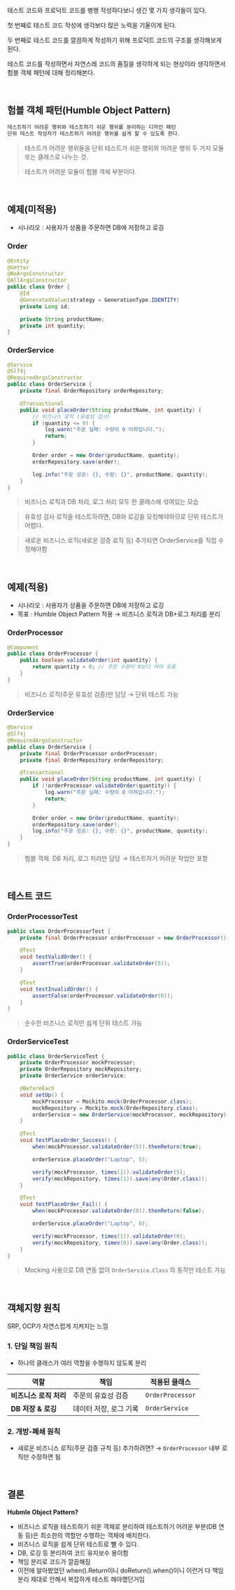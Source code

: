 

테스트 코드와 프로덕트 코드를 병행 작성하다보니 생긴 몇 가지 생각들이 있다.

첫 번째로 테스트 코드 작성에 생각보다 많은 노력을 기울이게 된다.

두 번째로 테스트 코드를 깔끔하게 작성하기 위해 프로덕트 코드의 구조를 생각해보게 된다.

테스트 코드를 작성하면서 자연스레 코드의 품질을 생각하게 되는 현상이라 생각하면서 험블 객체 패턴에 대해 정리해본다.

<br/>

## 험블 객체 패턴(Humble Object  Pattern)

```java
테스트하기 어려운 행위와 테스트하기 쉬운 행위를 분리하는 디자인 패턴
단위 테스트 작성자가 테스트하기 어려운 행위를 쉽게 할 수 있도록 한다.
```

> 테스트가 어려운 행위들을 단위 테스트가 쉬운 행위와 어려운 행위 두 가지 모듈 또는 클래스로 나누는 것.
> 
> 테스트가 어려운 모듈이 험블 객체 부분이다.


<br/>

## 예제(미적용)
- 시나리오 : 사용자가 상품을 주문하면 DB에 저장하고 로깅

### Order
```java
@Entity
@Getter
@NoArgsConstructor
@AllArgsConstructor
public class Order {
    @Id
    @GeneratedValue(strategy = GenerationType.IDENTITY)
    private Long id;

    private String productName;
    private int quantity;
}
```


### OrderService
```java
@Service
@Slf4j
@RequiredArgsConstructor
public class OrderService {
    private final OrderRepository orderRepository;

    @Transactional
    public void placeOrder(String productName, int quantity) {
        // 비즈니스 로직 (유효성 검사)
        if (quantity <= 0) {
            log.warn("주문 실패: 수량이 0 이하입니다.");
            return;
        }

        Order order = new Order(productName, quantity);
        orderRepository.save(order);

        log.info("주문 성공: {}, 수량: {}", productName, quantity);
    }
}
```

> 비즈니스 로직과 DB 처리, 로그 처리 모두 한 클래스에 섞여있는 모습
> 

> 유효성 검사 로직을 테스트하려면, DB와 로깅을 모킹해야하므로 단위 테스트가 어렵다.
> 

> 새로운 비즈니스 로직(새로운 검증 로직 등) 추가되면 OrderService를 직접 수정해야함
> 

<br/>

## 예제(적용)
- 시나리오 : 사용자가 상품을 주문하면 DB에 저장하고 로깅
- 목표 : Humble Object Pattern 적용 → 비즈니스 로직과 DB+로그 처리를 분리

### OrderProcessor
```java
@Component
public class OrderProcessor {
    public boolean validateOrder(int quantity) {
        return quantity > 0; // 주문 수량이 0보다 커야 유효
    }
}
```

> 비즈니스 로직(주문 유효성 검증)만 담당 → 단위 테스트 가능
> 

### OrderService
```java
@Service
@Slf4j
@RequiredArgsConstructor
public class OrderService {
    private final OrderProcessor orderProcessor;
    private final OrderRepository orderRepository;

    @Transactional
    public void placeOrder(String productName, int quantity) {
        if (!orderProcessor.validateOrder(quantity)) {
            log.warn("주문 실패: 수량이 0 이하입니다.");
            return;
        }

        Order order = new Order(productName, quantity);
        orderRepository.save(order);
        log.info("주문 성공: {}, 수량: {}", productName, quantity);
    }
}
```

> 험블 객체.  DB 처리, 로그 처리만 담당 → 테스트하기 어려운 작업만 포함
> 

<br/>

## 테스트 코드
### OrderProcessorTest
```java
public class OrderProcessorTest {
    private final OrderProcessor orderProcessor = new OrderProcessor();

    @Test
    void testValidOrder() {
        assertTrue(orderProcessor.validateOrder(5));
    }

    @Test
    void testInvalidOrder() {
        assertFalse(orderProcessor.validateOrder(0)); 
    }
}
```

> 순수한 비즈니스 로직만 쉽게 단위 테스트 가능
> 

### OrderServiceTest
```java
public class OrderServiceTest {
    private OrderProcessor mockProcessor;
    private OrderRepository mockRepository;
    private OrderService orderService;

    @BeforeEach
    void setUp() {
        mockProcessor = Mockito.mock(OrderProcessor.class);
        mockRepository = Mockito.mock(OrderRepository.class);
        orderService = new OrderService(mockProcessor, mockRepository);
    }

    @Test
    void testPlaceOrder_Success() {
        when(mockProcessor.validateOrder(5)).thenReturn(true);

        orderService.placeOrder("Laptop", 5);

        verify(mockProcessor, times(1)).validateOrder(5);
        verify(mockRepository, times(1)).save(any(Order.class));
    }

    @Test
    void testPlaceOrder_Fail() {
        when(mockProcessor.validateOrder(0)).thenReturn(false);

        orderService.placeOrder("Laptop", 0);

        verify(mockProcessor, times(1)).validateOrder(0);
        verify(mockRepository, times(0)).save(any(Order.class));
    }
}
```

> Mocking 사용으로 DB 연동 없이 `OrderService.Class` 의 동작만 테스트 가능
> 

<br/>

## 객체지향 원칙
SRP, OCP가 자연스럽게 지켜지는 느낌

### 1. 단일 책임 원칙 

- 하나의 클래스가 여러 역할을 수행하지 않도록 분리

| 역할 | 책임 | 적용된 클래스 |
| --- | --- | --- |
| **비즈니스 로직 처리** | 주문의 유효성 검증 | `OrderProcessor` |
| **DB 저장 & 로깅** | 데이터 저장, 로그 기록 | `OrderService` |

### 2. 개방-폐쇄 원칙

- 새로운 비즈니스 로직(주문 검증 규칙 등) 추가하려면? → `OrderProcessor` 내부 로직만 수정하면 됨

<br/>

## 결론

**Hubmle Object Pattern?**

- 비즈니스 로직을 테스트하기 쉬운 객체로 분리하여 테스트하기 어려운 부분(DB 연동 등)은 최소한의 역할만 수행하는 객체에 배치한다.
- 비즈니스 로직을 쉽게 단위 테스트로 뺼 수 있다.
- DB, 로깅 등 분리하여 코드 유지보수 용이함
- 책임 분리로 코드가 깔끔해짐
- 이전에 알아봤었던 when().Return이니 doReturn().when()이니 이런거 다 책임 분리 제대로 안해서 복잡하게 테스트 해야했던거임
